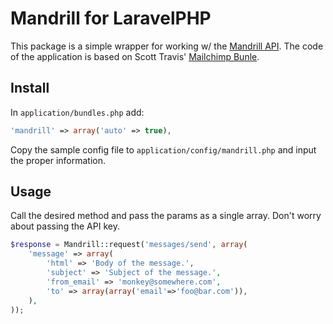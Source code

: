 # Mandrill for LaravelPHP #

This package is a simple wrapper for working w/ the [Mandrill API](http://mandrillapp.com/api/docs/).
The code of the application is based on Scott Travis' [Mailchimp Bunle](https://github.com/swt83/laravel-mailchimp).

## Install ##

In ``application/bundles.php`` add:

```php
'mandrill' => array('auto' => true),
```

Copy the sample config file to ``application/config/mandrill.php`` and input the proper information.

## Usage ##

Call the desired method and pass the params as a single array.  Don't worry about passing the API key.

```php
$response = Mandrill::request('messages/send', array(
	'message' => array(
		'html' => 'Body of the message.',
		'subject' => 'Subject of the message.',
		'from_email' => 'monkey@somewhere.com',
		'to' => array(array('email'=>'foo@bar.com')),
	),
));
```
